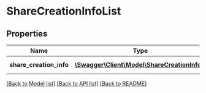 # ShareCreationInfoList

## Properties
Name | Type | Description | Notes
------------ | ------------- | ------------- | -------------
**share_creation_info** | [**\Swagger\Client\Model\ShareCreationInfo[]**](ShareCreationInfo.md) | List of ShareCreationInfo | [optional] 

[[Back to Model list]](../README.md#documentation-for-models) [[Back to API list]](../README.md#documentation-for-api-endpoints) [[Back to README]](../README.md)


